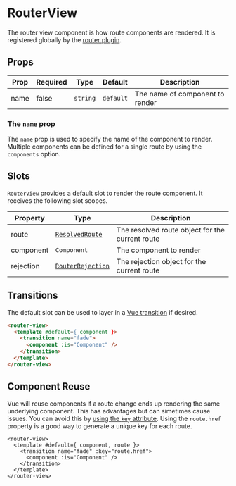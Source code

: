# RouterView
The router view component is how route components are rendered. It is registered globally by the [router plugin](/quick-start#vue-plugin).

## Props
| Prop | Required | Type | Default | Description |
| --- | --- | --- | --- | --- |
| name | false | `string` | `default` | The name of component to render |

### The `name` prop
The `name` prop is used to specify the name of the component to render. Multiple components can be defined for a single route by using the `components` option.

## Slots
`RouterView` provides a default slot to render the route component. It receives the following slot scopes.

| Property | Type | Description |
| --- | --- | --- |
| route | [`ResolvedRoute`](/api/types/ResolvedRoute) | The resolved route object for the current route |
| component | `Component` | The component to render |
| rejection | [`RouterRejection`](/api/types/RouterRejection) | The rejection object for the current route |

## Transitions
The default slot can be used to layer in a [Vue transition](https://vuejs.org/guide/built-ins/transition.html) if desired.

```html
<router-view>
  <template #default={ component }>
    <transition name="fade">
      <component :is="Component" />
    </transition>
  </template>
</router-view>
```

## Component Reuse
Vue will reuse components if a route change ends up rendering the same underlying component. This has advantages but can simetimes cause issues. You can avoid this by [using the `key` attribute](https://vuejs.org/api/built-in-special-attributes.html#key). Using the `route.href` property is a good way to generate a unique key for each route.

```html{3}
<router-view>
  <template #default={ component, route }>
    <transition name="fade" :key="route.href">
      <component :is="Component" />
    </transition>
  </template>
</router-view>
```